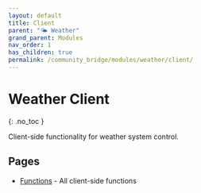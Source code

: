 ```yaml
---
layout: default
title: Client
parent: "🌤️ Weather"
grand_parent: Modules
nav_order: 1
has_children: true
permalink: /community_bridge/modules/weather/client/
---
```


# Weather Client
{: .no_toc }

Client-side functionality for weather system control.

## Pages

- [Functions](client/functions.md) - All client-side functions